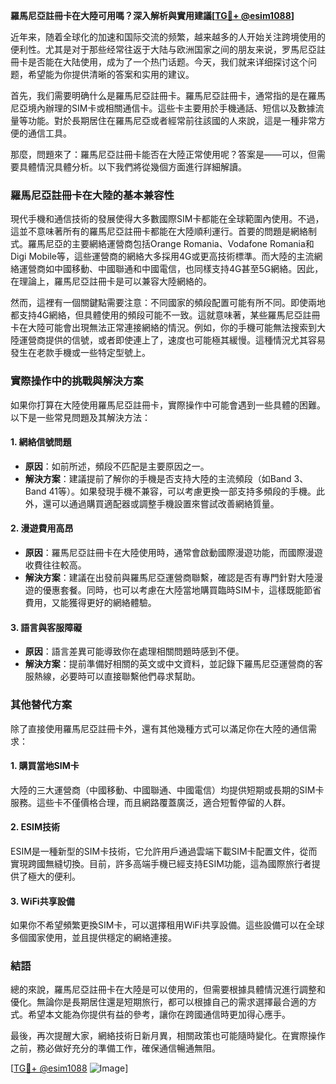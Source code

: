 **羅馬尼亞註冊卡在大陸可用嗎？深入解析與實用建議[[TG💪+ @esim1088](https://t.me/s/esim1088)]**

近年来，随着全球化的加速和国际交流的频繁，越来越多的人开始关注跨境使用的便利性。尤其是对于那些经常往返于大陆与欧洲国家之间的朋友来说，罗馬尼亞註冊卡是否能在大陆使用，成为了一个热门话题。今天，我们就来详细探讨这个问题，希望能为你提供清晰的答案和实用的建议。

首先，我们需要明确什么是羅馬尼亞註冊卡。羅馬尼亞註冊卡，通常指的是在羅馬尼亞境內辦理的SIM卡或相關通信卡。這些卡主要用於手機通話、短信以及數據流量等功能。對於長期居住在羅馬尼亞或者經常前往該國的人來說，這是一種非常方便的通信工具。

那麼，問題來了：羅馬尼亞註冊卡能否在大陸正常使用呢？答案是——可以，但需要具體情況具體分析。以下我們將從幾個方面進行詳細解讀。

### 羅馬尼亞註冊卡在大陸的基本兼容性

現代手機和通信技術的發展使得大多數國際SIM卡都能在全球範圍內使用。不過，這並不意味著所有的羅馬尼亞註冊卡都能在大陸順利運行。首要的問題是網絡制式。羅馬尼亞的主要網絡運營商包括Orange Romania、Vodafone Romania和Digi Mobile等，這些運營商的網絡大多採用4G或更高技術標準。而大陸的主流網絡運營商如中國移動、中國聯通和中國電信，也同樣支持4G甚至5G網絡。因此，在理論上，羅馬尼亞註冊卡是可以兼容大陸網絡的。

然而，這裡有一個關鍵點需要注意：不同國家的頻段配置可能有所不同。即使兩地都支持4G網絡，但具體使用的頻段可能不一致。這就意味著，某些羅馬尼亞註冊卡在大陸可能會出現無法正常連接網絡的情況。例如，你的手機可能無法搜索到大陸運營商提供的信號，或者即使連上了，速度也可能極其緩慢。這種情況尤其容易發生在老款手機或一些特定型號上。

### 實際操作中的挑戰與解決方案

如果你打算在大陸使用羅馬尼亞註冊卡，實際操作中可能會遇到一些具體的困難。以下是一些常見問題及其解決方法：

#### 1. **網絡信號問題**
   - **原因**：如前所述，頻段不匹配是主要原因之一。
   - **解決方案**：建議提前了解你的手機是否支持大陸的主流頻段（如Band 3、Band 41等）。如果發現手機不兼容，可以考慮更換一部支持多頻段的手機。此外，還可以通過購買適配器或調整手機設置來嘗試改善網絡質量。

#### 2. **漫遊費用高昂**
   - **原因**：羅馬尼亞註冊卡在大陸使用時，通常會啟動國際漫遊功能，而國際漫遊收費往往較高。
   - **解決方案**：建議在出發前與羅馬尼亞運營商聯繫，確認是否有專門針對大陸漫遊的優惠套餐。同時，也可以考慮在大陸當地購買臨時SIM卡，這樣既能節省費用，又能獲得更好的網絡體驗。

#### 3. **語言與客服障礙**
   - **原因**：語言差異可能導致你在處理相關問題時感到不便。
   - **解決方案**：提前準備好相關的英文或中文資料，並記錄下羅馬尼亞運營商的客服熱線，必要時可以直接聯繫他們尋求幫助。

### 其他替代方案

除了直接使用羅馬尼亞註冊卡外，還有其他幾種方式可以滿足你在大陸的通信需求：

#### 1. **購買當地SIM卡**
   大陸的三大運營商（中國移動、中國聯通、中國電信）均提供短期或長期的SIM卡服務。這些卡不僅價格合理，而且網路覆蓋廣泛，適合短暫停留的人群。

#### 2. **ESIM技術**
   ESIM是一種新型的SIM卡技術，它允許用戶通過雲端下載SIM卡配置文件，從而實現跨國無縫切換。目前，許多高端手機已經支持ESIM功能，這為國際旅行者提供了極大的便利。

#### 3. **WiFi共享設備**
   如果你不希望頻繁更換SIM卡，可以選擇租用WiFi共享設備。這些設備可以在全球多個國家使用，並且提供穩定的網絡連接。

### 結語

總的來說，羅馬尼亞註冊卡在大陸是可以使用的，但需要根據具體情況進行調整和優化。無論你是長期居住還是短期旅行，都可以根據自己的需求選擇最合適的方式。希望本文能為你提供有益的參考，讓你在跨國通信時更加得心應手。

最後，再次提醒大家，網絡技術日新月異，相關政策也可能隨時變化。在實際操作之前，務必做好充分的準備工作，確保通信暢通無阻。

[[TG💪+ @esim1088](https://t.me/s/esim1088) ![Image](https://i.postimg.cc/4NQfJmqS/Snipaste-2025-05-13-00-14-12.png)]